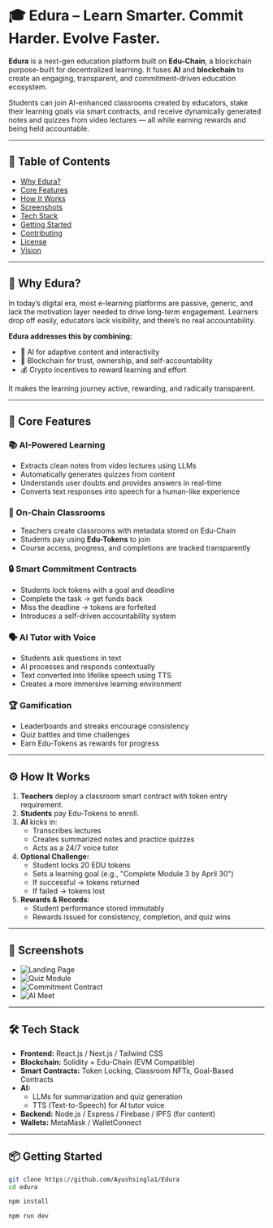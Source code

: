 # 🎓 Edura – Learn Smarter. Commit Harder. Evolve Faster.

**Edura** is a next-gen education platform built on **Edu-Chain**, a blockchain purpose-built for decentralized learning. It fuses **AI** and **blockchain** to create an engaging, transparent, and commitment-driven education ecosystem.

Students can join AI-enhanced classrooms created by educators, stake their learning goals via smart contracts, and receive dynamically generated notes and quizzes from video lectures — all while earning rewards and being held accountable.

---

## 📌 Table of Contents
- [Why Edura?](#-why-edura)
- [Core Features](#-core-features)
- [How It Works](#-how-it-works)
- [Screenshots](#-screenshots)
- [Tech Stack](#-tech-stack)
- [Getting Started](#-getting-started)
- [Contributing](#-contributing)
- [License](#-license)
- [Vision](#-vision)

---

## 🚀 Why Edura?

In today’s digital era, most e-learning platforms are passive, generic, and lack the motivation layer needed to drive long-term engagement. Learners drop off easily, educators lack visibility, and there’s no real accountability.

**Edura addresses this by combining:**
- 🤖 AI for adaptive content and interactivity
- 🔗 Blockchain for trust, ownership, and self-accountability
- 💰 Crypto incentives to reward learning and effort

It makes the learning journey active, rewarding, and radically transparent.

---

## 🧠 Core Features

### 📚 AI-Powered Learning
- Extracts clean notes from video lectures using LLMs
- Automatically generates quizzes from content
- Understands user doubts and provides answers in real-time
- Converts text responses into speech for a human-like experience

### 🏫 On-Chain Classrooms
- Teachers create classrooms with metadata stored on Edu-Chain
- Students pay using **Edu-Tokens** to join
- Course access, progress, and completions are tracked transparently

### 🔒 Smart Commitment Contracts
- Students lock tokens with a goal and deadline
- Complete the task → get funds back
- Miss the deadline → tokens are forfeited
- Introduces a self-driven accountability system

### 🗣️ AI Tutor with Voice
- Students ask questions in text
- AI processes and responds contextually
- Text converted into lifelike speech using TTS
- Creates a more immersive learning environment

### 🏆 Gamification
- Leaderboards and streaks encourage consistency
- Quiz battles and time challenges
- Earn Edu-Tokens as rewards for progress

---

## ⚙️ How It Works

1. **Teachers** deploy a classroom smart contract with token entry requirement.
2. **Students** pay Edu-Tokens to enroll.
3. **AI** kicks in:
    - Transcribes lectures
    - Creates summarized notes and practice quizzes
    - Acts as a 24/7 voice tutor
4. **Optional Challenge:**
    - Student locks 20 EDU tokens
    - Sets a learning goal (e.g., "Complete Module 3 by April 30")
    - If successful → tokens returned
    - If failed → tokens lost
5. **Rewards & Records**:
    - Student performance stored immutably
    - Rewards issued for consistency, completion, and quiz wins

---

## 📸 Screenshots

- ![Landing Page](https://drive.google.com/uc?export=view&id=1Ydv7bfdIF-NKmrC88Rktd-BsedAcgTrW)
- ![Quiz Module](https://drive.google.com/uc?export=view&id=1rElbnS4Aej3IfpLEgroNmZwmFYXYEYZK)
- ![Commitment Contract](https://drive.google.com/uc?export=view&id=1UnSWf4ac9O4KfCflGkqQhsIUmZoiEXQ3)
- ![AI Meet](https://drive.google.com/uc?export=view&id=)

---

## 🛠 Tech Stack

- **Frontend:** React.js / Next.js / Tailwind CSS
- **Blockchain:** Solidity + Edu-Chain (EVM Compatible)
- **Smart Contracts:** Token Locking, Classroom NFTs, Goal-Based Contracts
- **AI:**
  - LLMs for summarization and quiz generation
  - TTS (Text-to-Speech) for AI tutor voice
- **Backend:** Node.js / Express / Firebase / IPFS (for content)
- **Wallets:** MetaMask / WalletConnect

---

## 📦 Getting Started

```bash
git clone https://github.com/Ayushsingla1/Edura
cd edura
```
```bash
npm install
```
```bash
npm run dev
```
